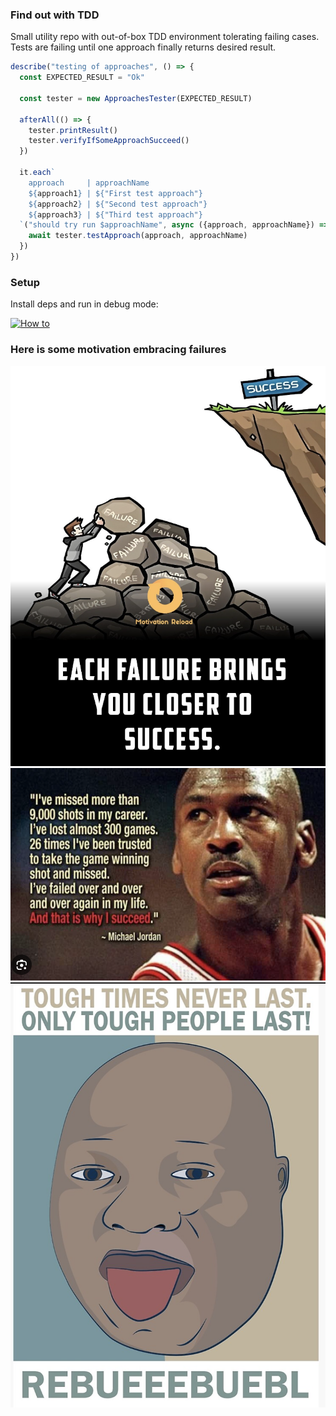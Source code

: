 ### Find out with TDD

Small utility repo with out-of-box TDD environment tolerating failing cases. Tests are failing until one approach finally returns desired result.

```ts
describe("testing of approaches", () => {
  const EXPECTED_RESULT = "Ok"

  const tester = new ApproachesTester(EXPECTED_RESULT)

  afterAll(() => {
    tester.printResult()
    tester.verifyIfSomeApproachSucceed()
  })

  it.each`
    approach     | approachName
    ${approach1} | ${"First test approach"}
    ${approach2} | ${"Second test approach"}
    ${approach3} | ${"Third test approach"}
  `("should try run $approachName", async ({approach, approachName}) => {
    await tester.testApproach(approach, approachName)
  })
})
```

### Setup

Install deps and run in debug mode:

[![How to](http://img.youtube.com/vi/rtRSBnF4hLA/0.jpg)](http://www.youtube.com/watch?v=rtRSBnF4hLA)

### Here is some motivation embracing failures

![1](media/1.png)
![2](media/2.png)
![3](media/3.png)
